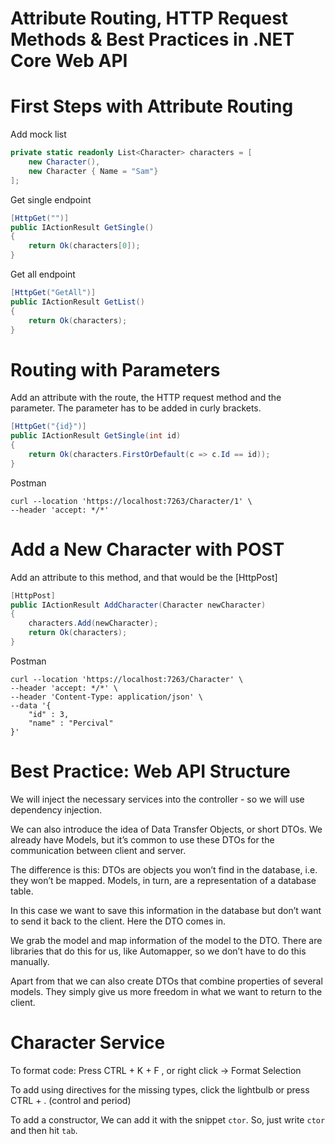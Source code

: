 # Attribute Routing, HTTP Request Methods & Best Practices in .NET Core Web API

# First Steps with Attribute Routing

Add mock list
```csharp
private static readonly List<Character> characters = [
    new Character(),
    new Character { Name = "Sam"}
];
```

Get single endpoint
```csharp
[HttpGet("")]
public IActionResult GetSingle()
{
    return Ok(characters[0]);
}
```

Get all endpoint
```csharp
[HttpGet("GetAll")]
public IActionResult GetList()
{
    return Ok(characters);
}
```

# Routing with Parameters

Add an attribute with the route, the HTTP request method and the parameter. The parameter has to be added in curly brackets.

```csharp
[HttpGet("{id}")]
public IActionResult GetSingle(int id)
{
    return Ok(characters.FirstOrDefault(c => c.Id == id));
}
```

Postman
```
curl --location 'https://localhost:7263/Character/1' \
--header 'accept: */*'
```

# Add a New Character with POST

Add an attribute to this method, and that would be the [HttpPost]
```csharp
[HttpPost]
public IActionResult AddCharacter(Character newCharacter)
{
    characters.Add(newCharacter);
    return Ok(characters);
}
```

Postman
```
curl --location 'https://localhost:7263/Character' \
--header 'accept: */*' \
--header 'Content-Type: application/json' \
--data '{
    "id" : 3,
    "name" : "Percival"
}'
```

# Best Practice: Web API Structure

We will inject the necessary services into the controller - so we will use dependency injection.

We can also introduce the idea of Data Transfer Objects, or short DTOs. We already have Models, but it’s common to use these DTOs for the communication between client and server.

The difference is this: DTOs are objects you won’t find in the database, i.e. they won’t be mapped. Models, in turn, are a representation of a database table.

In this case we want to save this information in the database but don’t want to send it back to the client. Here the DTO comes in.

We grab the model and map information of the model to the DTO. There are libraries that do this for us, like Automapper, so we don’t have to do this manually.

Apart from that we can also create DTOs that combine properties of several models. They simply give us more freedom in what we want to return to the client.

# Character Service

To format code: Press CTRL + K + F , or right click -> Format Selection

To add using directives for the missing types, click the lightbulb or press CTRL + . (control and period)

To add a constructor, We can add it with the snippet `ctor`. So, just write `ctor` and then hit `tab`.


